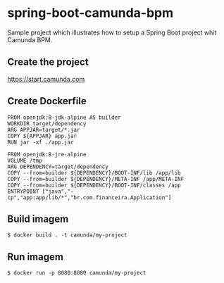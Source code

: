 # spring-boot-camunda-bpm
Sample project which illustrates how to setup a Spring Boot project whit Camunda BPM.

## Create the project
https://start.camunda.com

## Create Dockerfile
```
FROM openjdk:8-jdk-alpine AS builder
WORKDIR target/dependency
ARG APPJAR=target/*.jar
COPY ${APPJAR} app.jar
RUN jar -xf ./app.jar

FROM openjdk:8-jre-alpine
VOLUME /tmp
ARG DEPENDENCY=target/dependency
COPY --from=builder ${DEPENDENCY}/BOOT-INF/lib /app/lib
COPY --from=builder ${DEPENDENCY}/META-INF /app/META-INF
COPY --from=builder ${DEPENDENCY}/BOOT-INF/classes /app
ENTRYPOINT ["java","-cp","app:app/lib/*","br.com.financeira.Application"] 
```

## Build imagem
```
$ docker build . -t camunda/my-project
```

## Run imagem
```
$ docker run -p 8080:8080 camunda/my-project
```